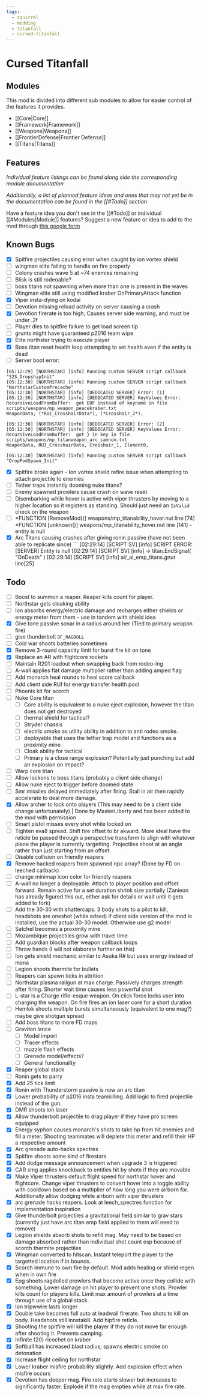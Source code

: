 ```yaml
---
tags:
  - squirrel
  - modding
  - titanfall
  - cursed-titanfall
---
```

# Cursed Titanfall
## Modules
This mod is divided into different sub modules to allow for easier control of the features it provides.
- [[Core|Core]]
- [[Framework|Framework]]
- [[Weapons|Weapons]]
- [[FrontierDefense|Frontier Defense]]
- [[Titans|Titans]]

## Features
*Individual feature listings can be found along side the corresponding module documentation*

*Additionally, a list of planned feature ideas and ones that may not yet be in the documentation can be found in the [[#Todo]] section*

Have a feature idea you don't see in the [[#Todo]] or individual [[#Modules|Module]] features? Suggest a new feature or idea to add to the mod through [this google form](https://forms.gle/2BXSoWrouU7uV8Hw6)
## Known Bugs
- [x] Spitfire projectiles causing error when caught by ion vortex shield
- [ ] wingman elite failing to handle on fire properly
- [ ] Colony crashes wave 5 at ~74 enemies remaining
- [ ] Blisk is still rodeoable?
- [ ] boss titans not spawning when more than one is present in the waves
- [ ] Wingman elite still using modified kraber OnPrimaryAttack function
- [x] Viper insta-dying on kodai
- [ ] Devotion missing reload activity on server causing a crash
- [x] Devotion firerate is too high; Causes server side warning, and must be under .2f
- [ ] Player dies to spitfire failure to get load screen tip
- [ ] grunts might have guaranteed p2016 team wipe
- [x] Elite northstar trying to execute player
- [x] Boss titan reset health loop attempting to set health even if the entity is dead
- [ ] Server boot error:
 ```
[05:12:29] [NORTHSTAR] [info] Running custom SERVER script callback "S2S_DropshipInit"
[05:12:30] [NORTHSTAR] [info] Running custom SERVER script callback "NorthstarCustomPrecache"
[05:12:30] [NORTHSTAR] [info] [DEDICATED SERVER] Error: [1]
[05:12:30] [NORTHSTAR] [info] [DEDICATED SERVER] KeyValues Error: RecursiveLoadFromBuffer:  got EOF instead of keyname in file scripts/weapons/mp_weapon_peacekraber.txt
WeaponData, (*RUI_CrosshairData*), (*Crosshair_2*),

[05:12:30] [NORTHSTAR] [info] [DEDICATED SERVER] Error: [2]
[05:12:30] [NORTHSTAR] [info] [DEDICATED SERVER] KeyValues Error: RecursiveLoadFromBuffer:  got } in key in file scripts/weapons/mp_titanweapon_arc_cannon.txt
WeaponData, RUI_CrosshairData, Crosshair_1, Element0,

[05:12:30] [NORTHSTAR] [info] Running custom SERVER script callback "DropPodSpawn_Init"
```
- [x] Spitfire broke again - Ion vortex shield refire issue when attempting to attach projectile to enemies
- [ ] Tether traps instantly dooming nuke titans?
- [ ] Enemy spawned prowlers cause crash on wave reset
- [ ] Disembarking while hover is active with viper thrusters by moving to a higher location so it registers as standing. Should just need an `IsValid` check on the weapon
- [ ] *FUNCTION [RemoveMod()] weapons/mp_titanability_hover.nut line [74]
*FUNCTION [unknown()] weapons/mp_titanability_hover.nut line [141] - entity is null
- [x] Arc Titans causing crashes after giving ronin passive (have not been able to replicate since)
      ```
    [02:29:14] [SCRIPT SV] [info] SCRIPT ERROR: [SERVER] Entity is null
	[02:29:14] [SCRIPT SV] [info]  -> titan.EndSignal( "OnDeath" )
	[02:29:14] [SCRIPT SV] [info] ai/_ai_emp_titans.gnut line[25]
## Todo
- [ ] Boost to summon a reaper. Reaper kills count for player.
- [ ] Northstar gets cloaking ability
- [ ] Ion absorbs energy/electric damage and recharges either shields or energy meter from them - use in tandem with shield idea
- [x] Give tone passive sonar in a radius around her (Tied to primary weapon fire)
- [ ] give thunderbolt `DF_RAGDOLL`
- [ ] Cold war shoots batteries sometimes
- [x] Remove 3-round capacity limit for burst fire kit on tone
- [x] Replace an AR with flightcore rockets
- [ ] Maintain R201 loadout when swapping back from rodeo-ing
- [ ] A-wall applies flat damage multiplier rather than adding amped flag
- [ ] Add monarch heal rounds to heal score callback
- [ ] Add client side RUI for energy transfer health pool
- [ ] Phoenix kit for scorch
- [ ] Nuke Core titan
	- [ ] Core ability is equivalent to a nuke eject explosion, however the titan does not get destroyed
	- [ ] thermal shield for tactical?
	- [ ] Stryder chassis
	- [ ] electric smoke as utility ability in addition to anti rodeo smoke.
	- [ ] deployable that uses the tether trap model and functions as a proximity mine
	- [ ] Cloak ability for tactical
	- [ ] Primary is a close range explosion? Potentially just punching but add an explosion on impact?
- [ ] Warp core titan
- [ ] Allow lockons to boss titans (probably a client side change)
- [ ] Allow nuke eject to trigger before doomed state
- [ ] Smr missiles delayed immediately after firing. Stall in air then rapidly accelerate to deal more damage.
- [x] Allow archer to lock onto players (This may need to be a client side change unfortunately) | Done by MasterLiberty and has been added to the mod with permission
- [ ] Smart pistol misses every shot while locked on
- [ ] Tighten eva8 spread. Shift fire offset to br akward. More ideal have the reticle be passed through a perspective transform to align with whatever plane the player is currently targetting. Projectiles shoot at an angle rather than just starting from an offset.
- [ ] Disable collision on friendly reapers
- [x] Remove hacked reapers from spawned npc array? (Done by FD on leeched callback)
- [ ] change minimap icon color for friendly reapers
- [ ] A-wall no longer a deployable. Attach to player position and offset forward. Remain active for a set duration shrink size partially (Zanieon has already figured this out, either ask for details or wait until it gets added to fork)
- [ ] Add the 30-30 with shattercaps. 3 body shots to a pilot to kill, headshots are oneshot (while adsed) if client side version of the mod is installed, use the actual 30-30 model. Otherwise use g2 model
- [ ] Satchel becomes a proximity mine
- [ ] Mozambique projectiles grow with travel time
- [ ] Add guardian blocks after weapon callback loops
- [ ] Throw hands (I will not elaborate further on this)
- [ ] Ion gets shield mechanic similar to Asuka R# but uses energy instead of mana
- [ ] Legion shoots thermite for bullets
- [ ] Reapers can spawn ticks in attrition
- [ ] Northstar plasma railgun at max charge. Passively charges strength after firing. Shorter wait time causes less powerful shot
- [ ] L-star is a Charge rifle-esque weapon. On click force locks user into charging the weapon. On fire fires an ion laser core for a short duration
- [ ] Hemlok shoots multiple bursts simultaneously (equivalent to one mag?) maybe give shotgun spread
- [ ] Add boss titans to more FD maps
- [ ] Graviton lance
	- [ ] Model import
	- [ ] Tracer effects
	- [ ] muzzle flash effects
	- [ ] Grenade model/effects?
	- [ ] General functionality
- [x] Reaper global stack
- [ ] Ronin gets to parry
- [x] Add 25 tick limit
- [x] Ronin with Thunderstorm passive is now an arc titan
- [x] Lower probability of p2016 insta teamkilling. Add logic to fired projectile instead of the gun.
- [x] DMR shoots ion laser
- [x] Allow thunderbolt projectile to drag player if they have pro screen equipped
- [x] Energy syphon causes monarch's shots to take hp from hit enemies and fill a meter. Shooting teammates will deplete this meter and refill their HP a respective amount
- [x] Arc grenade auto-hacks spectres
- [x] Spitfire shoots some kind of firestars
- [x] Add dodge message announcement when upgrade 3 is triggered
- [x] CAR smg applies knockback to entities hit by shots if they are movable
- [x] Make Viper thrusters default flight speed for northstar hover and flightcore. Change viper thrusters to convert hover into a toggle ability with cooldown based on a multiplier of how long you were airborn for. Additionally allow dodging while airborn with viper thrusters
- [x] arc grenade hacks reapers. Look at leech_spectres function for implementation inspiration
- [x] Give thunderbolt projectiles a gravitational field similar to grav stars (currently just have arc titan emp field applied to them will need to remove)
- [x] Legion shields absorb shots to refill mag. May need to be based on damage absorbed rather than individual shot count esp because of scorch thermite projectiles
- [X] Wingman converted to hitscan. Instant teleport the player to the targetted location if in bounds.
- [X] Scorch immune to own fire by default. Mod adds healing or shield regen when in own fire
- [X] Epg shoots ragdolled prowlers that become active once they collide with something. Lower damage on hit player to prevent one shots. Prowler kills count for players kills. Limit max amount of prowlers at a time through use of a global stack.
- [X] Ion tripwwire lasts longer
- [X] Double take becomes full auto at leadwall firerate. Two shots to kill on body. Headshots still innstakill. Add hipfire reticle.
- [X] Shooting the spitfire will kill the player if they do not move far enough after shooting it. Prevents camping.
- [X] Infinite (20) ricochet on kraber
- [X] Softball has increased blast radius; spawns electric smoke on detonation
- [x] Increase flight ceiling for northstar
- [X] Lower kraber misfire probability slightly. Add explosion effect when misfire occurs
- [X] Devotion has deeper mag. Fire rate starts slower but increases to significantly faster. Explode if the mag empties while at max fire rate.